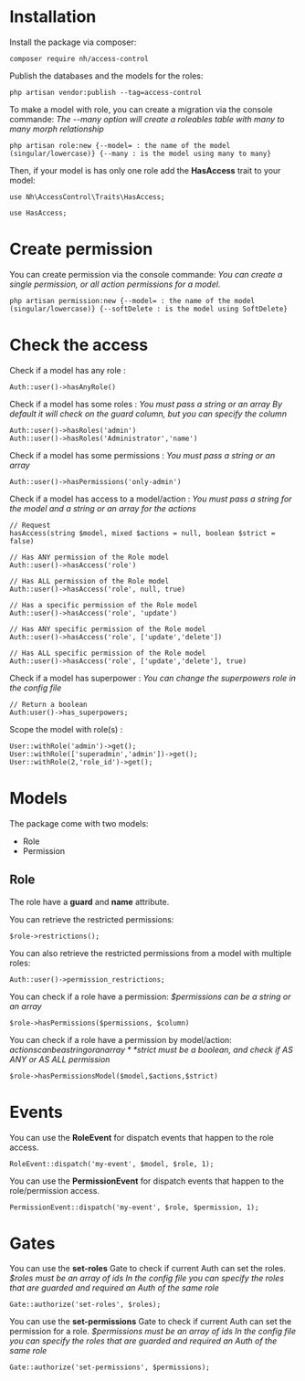 # Installation

Install the package via composer:

```
composer require nh/access-control
```

Publish the databases and the models for the roles:

```
php artisan vendor:publish --tag=access-control
```

To make a model with role, you can create a migration via the console commande:
*The --many option will create a roleables table with many to many morph relationship*

```
php artisan role:new {--model= : the name of the model (singular/lowercase)} {--many : is the model using many to many}
```

Then, if your model is has only one role add the **HasAccess** trait to your model:

```
use Nh\AccessControl\Traits\HasAccess;

use HasAccess;
```

# Create permission

You can create permission via the console commande:
*You can create a single permission, or all action permissions for a model.*

```
php artisan permission:new {--model= : the name of the model (singular/lowercase)} {--softDelete : is the model using SoftDelete}
```


# Check the access

Check if a model has any role :
```
Auth::user()->hasAnyRole()
```

Check if a model has some roles :
*You must pass a string or an array*
*By default it will check on the guard column, but you can specify the column*

```
Auth::user()->hasRoles('admin')
Auth::user()->hasRoles('Administrator','name')
```

Check if a model has some permissions :
*You must pass a string or an array*

```
Auth::user()->hasPermissions('only-admin')
```

Check if a model has access to a model/action :
*You must pass a string for the model and a string or an array for the actions*

```
// Request
hasAccess(string $model, mixed $actions = null, boolean $strict = false)

// Has ANY permission of the Role model
Auth::user()->hasAccess('role')

// Has ALL permission of the Role model
Auth::user()->hasAccess('role', null, true)

// Has a specific permission of the Role model
Auth::user()->hasAccess('role', 'update')

// Has ANY specific permission of the Role model
Auth::user()->hasAccess('role', ['update','delete'])

// Has ALL specific permission of the Role model
Auth::user()->hasAccess('role', ['update','delete'], true)
```

Check if a model has superpower :
*You can change the superpowers role in the config file*

```
// Return a boolean
Auth:user()->has_superpowers;
```

Scope the model with role(s) :

```
User::withRole('admin')->get();
User::withRole(['superadmin','admin'])->get();
User::withRole(2,'role_id')->get();
```

# Models

The package come with two models:

- Role
- Permission

## Role

The role have a **guard** and **name** attribute.

You can retrieve the restricted permissions:

```
$role->restrictions();
```

You can also retrieve the restricted permissions from a model with multiple roles:

```
Auth::user()->permission_restrictions;
```

You can check if a role have a permission:
*$permissions can be a string or an array*

```
$role->hasPermissions($permissions, $column)
```

You can check if a role have a permission by model/action:
*$actions can be a string or an array*
*$strict must be a boolean, and check if AS ANY or AS ALL permission*

```
$role->hasPermissionsModel($model,$actions,$strict)
```

# Events

You can use the **RoleEvent** for dispatch events that happen to the role access.

```
RoleEvent::dispatch('my-event', $model, $role, 1);
```

You can use the **PermissionEvent** for dispatch events that happen to the role/permission access.

```
PermissionEvent::dispatch('my-event', $role, $permission, 1);
```

# Gates

You can use the **set-roles** Gate to check if current Auth can set the roles.
*$roles must be an array of ids*
*In the config file you can specify the roles that are guarded and required an Auth of the same role*

```
Gate::authorize('set-roles', $roles);
```

You can use the **set-permissions** Gate to check if current Auth can set the permission for a role.
*$permissions must be an array of ids*
*In the config file you can specify the roles that are guarded and required an Auth of the same role*

```
Gate::authorize('set-permissions', $permissions);
```
